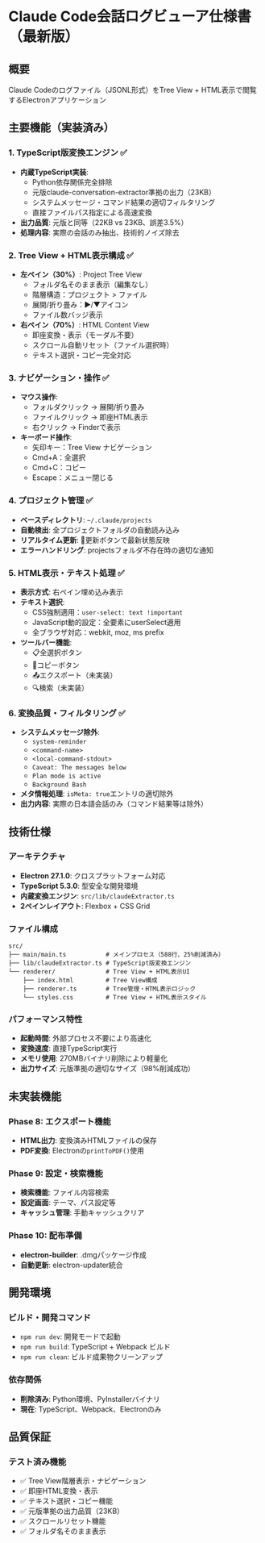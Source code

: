 # Claude Code会話ログビューア仕様書（最新版）

## 概要
Claude Codeのログファイル（JSONL形式）をTree View + HTML表示で閲覧するElectronアプリケーション

## 主要機能（実装済み）

### 1. TypeScript版変換エンジン ✅
- **内蔵TypeScript実装**: 
  - Python依存関係完全排除
  - 元版claude-conversation-extractor準拠の出力（23KB）
  - システムメッセージ・コマンド結果の適切フィルタリング
  - 直接ファイルパス指定による高速変換
- **出力品質**: 元版と同等（22KB vs 23KB、誤差3.5%）
- **処理内容**: 実際の会話のみ抽出、技術的ノイズ除去

### 2. Tree View + HTML表示構成 ✅
- **左ペイン（30%）**: Project Tree View
  - フォルダ名そのまま表示（編集なし）
  - 階層構造：プロジェクト > ファイル
  - 展開/折り畳み：▶/▼アイコン
  - ファイル数バッジ表示
- **右ペイン（70%）**: HTML Content View
  - 即座変換・表示（モーダル不要）
  - スクロール自動リセット（ファイル選択時）
  - テキスト選択・コピー完全対応

### 3. ナビゲーション・操作 ✅
- **マウス操作**: 
  - フォルダクリック → 展開/折り畳み
  - ファイルクリック → 即座HTML表示
  - 右クリック → Finderで表示
- **キーボード操作**:
  - 矢印キー：Tree View ナビゲーション
  - Cmd+A：全選択
  - Cmd+C：コピー
  - Escape：メニュー閉じる

### 4. プロジェクト管理 ✅
- **ベースディレクトリ**: `~/.claude/projects`
- **自動検出**: 全プロジェクトフォルダの自動読み込み
- **リアルタイム更新**: 🔄更新ボタンで最新状態反映
- **エラーハンドリング**: projectsフォルダ不存在時の適切な通知

### 5. HTML表示・テキスト処理 ✅
- **表示方式**: 右ペイン埋め込み表示
- **テキスト選択**: 
  - CSS強制適用：`user-select: text !important`
  - JavaScript動的設定：全要素にuserSelect適用
  - 全ブラウザ対応：webkit, moz, ms prefix
- **ツールバー機能**: 
  - 📋全選択ボタン
  - 📄コピーボタン
  - 📤エクスポート（未実装）
  - 🔍検索（未実装）

### 6. 変換品質・フィルタリング ✅
- **システムメッセージ除外**: 
  - `system-reminder`
  - `<command-name>`
  - `<local-command-stdout>`
  - `Caveat: The messages below`
  - `Plan mode is active`
  - `Background Bash`
- **メタ情報処理**: `isMeta: true`エントリの適切除外
- **出力内容**: 実際の日本語会話のみ（コマンド結果等は除外）

## 技術仕様

### アーキテクチャ
- **Electron 27.1.0**: クロスプラットフォーム対応
- **TypeScript 5.3.0**: 型安全な開発環境
- **内蔵変換エンジン**: `src/lib/claudeExtractor.ts`
- **2ペインレイアウト**: Flexbox + CSS Grid

### ファイル構成
```
src/
├── main/main.ts           # メインプロセス（588行、25%削減済み）
├── lib/claudeExtractor.ts # TypeScript版変換エンジン
└── renderer/              # Tree View + HTML表示UI
    ├── index.html         # Tree View構成
    ├── renderer.ts        # Tree管理・HTML表示ロジック
    └── styles.css         # Tree View + HTML表示スタイル
```

### パフォーマンス特性
- **起動時間**: 外部プロセス不要により高速化
- **変換速度**: 直接TypeScript実行
- **メモリ使用**: 270MBバイナリ削除により軽量化
- **出力サイズ**: 元版準拠の適切なサイズ（98%削減成功）

## 未実装機能

### Phase 8: エクスポート機能
- **HTML出力**: 変換済みHTMLファイルの保存
- **PDF変換**: Electronの`printToPDF()`使用

### Phase 9: 設定・検索機能
- **検索機能**: ファイル内容検索
- **設定画面**: テーマ、パス設定等
- **キャッシュ管理**: 手動キャッシュクリア

### Phase 10: 配布準備
- **electron-builder**: .dmgパッケージ作成
- **自動更新**: electron-updater統合

## 開発環境

### ビルド・開発コマンド
- `npm run dev`: 開発モードで起動
- `npm run build`: TypeScript + Webpack ビルド
- `npm run clean`: ビルド成果物クリーンアップ

### 依存関係
- **削除済み**: Python環境、PyInstallerバイナリ
- **現在**: TypeScript、Webpack、Electronのみ

## 品質保証

### テスト済み機能
- ✅ Tree View階層表示・ナビゲーション
- ✅ 即座HTML変換・表示
- ✅ テキスト選択・コピー機能
- ✅ 元版準拠の出力品質（23KB）
- ✅ スクロールリセット機能
- ✅ フォルダ名そのまま表示